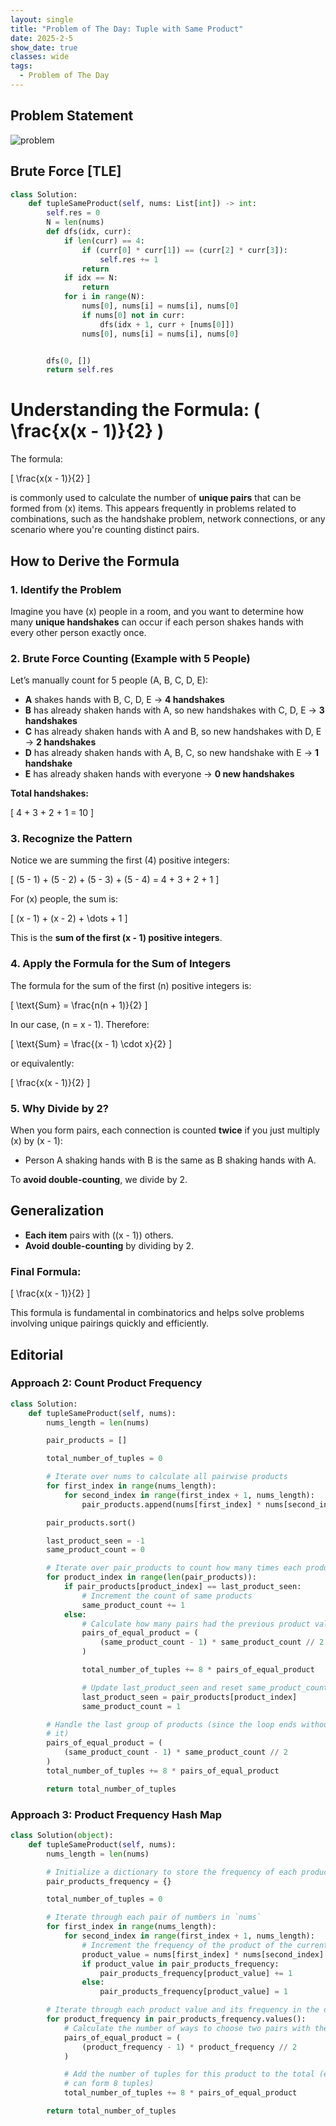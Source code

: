 ```yaml
---
layout: single
title: "Problem of The Day: Tuple with Same Product"
date: 2025-2-5
show_date: true
classes: wide
tags:
  - Problem of The Day
---
```


## Problem Statement

![problem](/assets/images/2025-02-05_21-38-17-problem-1726.jpg)

## Brute Force [TLE]

```python
class Solution:
    def tupleSameProduct(self, nums: List[int]) -> int:
        self.res = 0
        N = len(nums)
        def dfs(idx, curr):
            if len(curr) == 4:
                if (curr[0] * curr[1]) == (curr[2] * curr[3]):
                    self.res += 1
                return
            if idx == N:
                return
            for i in range(N):
                nums[0], nums[i] = nums[i], nums[0]
                if nums[0] not in curr:
                    dfs(idx + 1, curr + [nums[0]])
                nums[0], nums[i] = nums[i], nums[0]


        dfs(0, [])
        return self.res
```

# Understanding the Formula: \( \frac{x(x - 1)}{2} \)

The formula:

\[
\frac{x(x - 1)}{2}
\]

is commonly used to calculate the number of **unique pairs** that can be formed from \(x\) items. This appears frequently in problems related to combinations, such as the handshake problem, network connections, or any scenario where you're counting distinct pairs.

## How to Derive the Formula

### 1. **Identify the Problem**

Imagine you have \(x\) people in a room, and you want to determine how many **unique handshakes** can occur if each person shakes hands with every other person exactly once.

### 2. **Brute Force Counting (Example with 5 People)**

Let’s manually count for 5 people (A, B, C, D, E):

- **A** shakes hands with B, C, D, E → **4 handshakes**
- **B** has already shaken hands with A, so new handshakes with C, D, E → **3 handshakes**
- **C** has already shaken hands with A and B, so new handshakes with D, E → **2 handshakes**
- **D** has already shaken hands with A, B, C, so new handshake with E → **1 handshake**
- **E** has already shaken hands with everyone → **0 new handshakes**

**Total handshakes:**

\[
4 + 3 + 2 + 1 = 10
\]

### 3. **Recognize the Pattern**

Notice we are summing the first \(4\) positive integers:

\[
(5 - 1) + (5 - 2) + (5 - 3) + (5 - 4) = 4 + 3 + 2 + 1
\]

For \(x\) people, the sum is:

\[
(x - 1) + (x - 2) + \dots + 1
\]

This is the **sum of the first \(x - 1\) positive integers**.

### 4. **Apply the Formula for the Sum of Integers**

The formula for the sum of the first \(n\) positive integers is:

\[
\text{Sum} = \frac{n(n + 1)}{2}
\]

In our case, \(n = x - 1\). Therefore:

\[
\text{Sum} = \frac{(x - 1) \cdot x}{2}
\]

or equivalently:

\[
\frac{x(x - 1)}{2}
\]

### 5. **Why Divide by 2?**

When you form pairs, each connection is counted **twice** if you just multiply \(x\) by \(x - 1\):

- Person A shaking hands with B is the same as B shaking hands with A.

To **avoid double-counting**, we divide by 2.

## Generalization

- **Each item** pairs with \((x - 1)\) others.
- **Avoid double-counting** by dividing by 2.

### Final Formula:

\[
\frac{x(x - 1)}{2}
\]

This formula is fundamental in combinatorics and helps solve problems involving unique pairings quickly and efficiently.

## Editorial

### Approach 2: Count Product Frequency

```python
class Solution:
    def tupleSameProduct(self, nums):
        nums_length = len(nums)

        pair_products = []

        total_number_of_tuples = 0

        # Iterate over nums to calculate all pairwise products
        for first_index in range(nums_length):
            for second_index in range(first_index + 1, nums_length):
                pair_products.append(nums[first_index] * nums[second_index])

        pair_products.sort()

        last_product_seen = -1
        same_product_count = 0

        # Iterate over pair_products to count how many times each product occurs
        for product_index in range(len(pair_products)):
            if pair_products[product_index] == last_product_seen:
                # Increment the count of same products
                same_product_count += 1
            else:
                # Calculate how many pairs had the previous product value
                pairs_of_equal_product = (
                    (same_product_count - 1) * same_product_count // 2
                )

                total_number_of_tuples += 8 * pairs_of_equal_product

                # Update last_product_seen and reset same_product_count
                last_product_seen = pair_products[product_index]
                same_product_count = 1

        # Handle the last group of products (since the loop ends without adding
        # it)
        pairs_of_equal_product = (
            (same_product_count - 1) * same_product_count // 2
        )
        total_number_of_tuples += 8 * pairs_of_equal_product

        return total_number_of_tuples
```

### Approach 3: Product Frequency Hash Map

```python
class Solution(object):
    def tupleSameProduct(self, nums):
        nums_length = len(nums)

        # Initialize a dictionary to store the frequency of each product of pairs
        pair_products_frequency = {}

        total_number_of_tuples = 0

        # Iterate through each pair of numbers in `nums`
        for first_index in range(nums_length):
            for second_index in range(first_index + 1, nums_length):
                # Increment the frequency of the product of the current pair
                product_value = nums[first_index] * nums[second_index]
                if product_value in pair_products_frequency:
                    pair_products_frequency[product_value] += 1
                else:
                    pair_products_frequency[product_value] = 1

        # Iterate through each product value and its frequency in the dictionary
        for product_frequency in pair_products_frequency.values():
            # Calculate the number of ways to choose two pairs with the same product
            pairs_of_equal_product = (
                (product_frequency - 1) * product_frequency // 2
            )

            # Add the number of tuples for this product to the total (each pair
            # can form 8 tuples)
            total_number_of_tuples += 8 * pairs_of_equal_product

        return total_number_of_tuples
```
